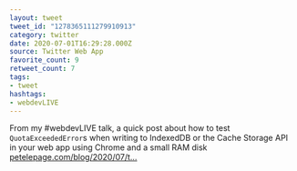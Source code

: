 ```yaml
---
layout: tweet
tweet_id: "1278365111279910913"
category: twitter
date: 2020-07-01T16:29:28.000Z
source: Twitter Web App
favorite_count: 9
retweet_count: 7
tags:
- tweet
hashtags:
- webdevLIVE
---
```


From my #webdevLIVE talk, a quick post about how to test `QuotaExceededError`s when writing to IndexedDB or the Cache Storage API in your web app using Chrome and a small RAM disk [petelepage.com/blog/2020/07/t…](https://petelepage.com/blog/2020/07/testing-quotaexceedederror/)
